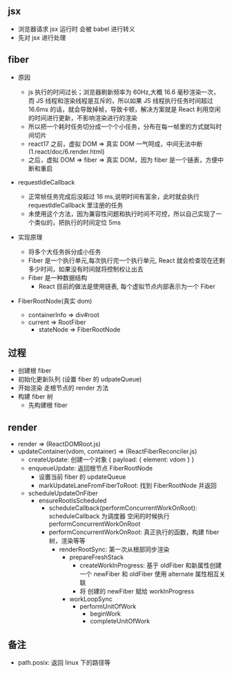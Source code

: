 ## jsx

- 浏览器请求 jsx 运行时 会被 babel 进行转义
- 先对 jsx 进行处理

## fiber

- 原因
  - js 执行的时间过长；浏览器刷新频率为 60Hz,大概 16.6 毫秒渲染一次，而 JS 线程和渲染线程是互斥的，所以如果 JS 线程执行任务时间超过 16.6ms 的话，就会导致掉帧，导致卡顿，解决方案就是 React 利用空闲的时间进行更新，不影响渲染进行的渲染
  - 所以把一个耗时任务切分成一个个小任务，分布在每一帧里的方式就叫时间切片
  - react17 之前，虚拟 DOM => 真实 DOM 一气呵成，中间无法中断 (1.react/doc/6.render.html)
  - 之后，虚拟 DOM => fiber => 真实 DOM，因为 fiber 是一个链表，方便中断和重启
- requestIdleCallback
  - 正常帧任务完成后没超过 16 ms,说明时间有富余，此时就会执行 requestIdleCallback 里注册的任务
  - 未使用这个方法，因为兼容性问题和执行时间不可控，所以自己实现了一个类似的，把执行的时间定位 5ms
- 实现原理

  - 将多个大任务拆分成小任务
  - Fiber 是一个执行单元,每次执行完一个执行单元, React 就会检查现在还剩多少时间，如果没有时间就将控制权让出去
  - Fiber 是一种数据结构
    - React 目前的做法是使用链表, 每个虚拟节点内部表示为一个 Fiber

- FiberRootNode(真实 dom)
  - containerInfo => div#root
  - current => RootFiber
    - stateNode => FiberRootNode

## 过程

- 创建根 fiber
- 初始化更新队列 (设置 fiber 的 udpateQueue)
- 开始渲染 走根节点的 render 方法
- 构建 fiber 树
  - 先构建根 fiber

## render

- render => (ReactDOMRoot.js)
- updateContainer(vdom, container) => (ReactFiberReconciler.js)
  - createUpdate: 创建一个对象 { payload: { element: vdom } }
  - enqueueUpdate: 返回根节点 FiberRootNode
    - 设置当前 fiber 的 updateQueue
    - markUpdateLaneFromFiberToRoot: 找到 FiberRootNode 并返回
  - scheduleUpdateOnFiber
    - ensureRootIsScheduled
      - scheduleCallback(performConcurrentWorkOnRoot): scheduleCallback 为调度器 空闲的时候执行 performConcurrentWorkOnRoot
      - performConcurrentWorkOnRoot: 真正执行的函数，构建 fiber 树，渲染等等
        - renderRootSync: 第一次从根部同步渲染
          - prepareFreshStack
            - createWorkInProgress: 基于 oldFiber 和新属性创建一个 newFiber 和 oldFiber 使用 alternate 属性相互关联
            - 将 创建的 newFiber 赋给 workInProgress
          - workLoopSync
            - performUnitOfWork
              - beginWork
              - completeUnitOfWork

## 备注

- path.posix: 返回 linux 下的路径等
